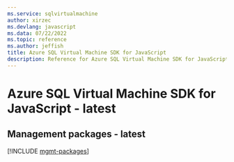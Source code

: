```yaml
---
ms.service: sqlvirtualmachine
author: xirzec
ms.devlang: javascript
ms.data: 07/22/2022
ms.topic: reference
ms.author: jeffish
title: Azure SQL Virtual Machine SDK for JavaScript
description: Reference for Azure SQL Virtual Machine SDK for JavaScript
---
```

# Azure SQL Virtual Machine SDK for JavaScript - latest

## Management packages - latest
[!INCLUDE [mgmt-packages](sql-virtual-machine-mgmt-index.md)]